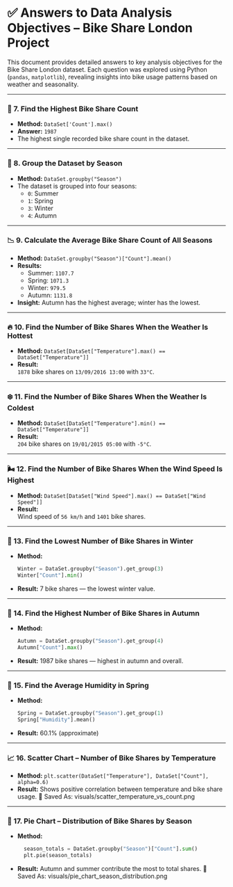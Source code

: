 # ✅ Answers to Data Analysis Objectives – Bike Share London Project

This document provides detailed answers to key analysis objectives for the Bike Share London dataset. Each question was explored using Python (`pandas`, `matplotlib`), revealing insights into bike usage patterns based on weather and seasonality.

---

### 🔢 7. Find the Highest Bike Share Count
- **Method:** `DataSet['Count'].max()`
- **Answer:** `1987`
- The highest single recorded bike share count in the dataset.

---

### 🌳 8. Group the Dataset by Season
- **Method:** `DataSet.groupby("Season")`
- The dataset is grouped into four seasons:  
  - `0`: Summer  
  - `1`: Spring  
  - `3`: Winter  
  - `4`: Autumn

---

### 📉 9. Calculate the Average Bike Share Count of All Seasons
- **Method:** `DataSet.groupby("Season")["Count"].mean()`
- **Results:**
  - Summer: `1107.7`
  - Spring: `1071.3`
  - Winter: `979.5`
  - Autumn: `1131.8`
- **Insight:** Autumn has the highest average; winter has the lowest.

---

### 🔥 10. Find the Number of Bike Shares When the Weather Is Hottest
- **Method:** `DataSet[DataSet["Temperature"].max() == DataSet["Temperature"]]`
- **Result:**  
  `1878` bike shares on `13/09/2016 13:00` with `33°C`.

---

### ❄️ 11. Find the Number of Bike Shares When the Weather Is Coldest
- **Method:** `DataSet[DataSet["Temperature"].min() == DataSet["Temperature"]]`
- **Result:**  
  `204` bike shares on `19/01/2015 05:00` with `-5°C`.

---

### 🌬️ 12. Find the Number of Bike Shares When the Wind Speed Is Highest
- **Method:** `DataSet[DataSet["Wind Speed"].max() == DataSet["Wind Speed"]]`
- **Result:**  
  Wind speed of `56 km/h` and `1401` bike shares.

---

### 🧊 13. Find the Lowest Number of Bike Shares in Winter
- **Method:**  
  ```python
  Winter = DataSet.groupby("Season").get_group(3)  
  Winter["Count"].min()
  ```
- **Result:**
  7 bike shares — the lowest winter value.

---

### 🍂 14. Find the Highest Number of Bike Shares in Autumn
- **Method:**
  ```python
  Autumn = DataSet.groupby("Season").get_group(4)  
  Autumn["Count"].max()
  ```
- **Result:**
  1987 bike shares — highest in autumn and overall.

---

### 🌸 15. Find the Average Humidity in Spring
- **Method:**
  ```python
  Spring = DataSet.groupby("Season").get_group(1)  
  Spring["Humidity"].mean()
  ```
- **Result:**
  60.1% (approximate)

---

### 📈 16. Scatter Chart – Number of Bike Shares by Temperature
- **Method:** `plt.scatter(DataSet["Temperature"], DataSet["Count"], alpha=0.6)`
- **Result:**
  Shows positive correlation between temperature and bike share usage.
  📁 Saved As: visuals/scatter_temperature_vs_count.png

---

### 🥧 17. Pie Chart – Distribution of Bike Shares by Season
- **Method:**
  ```python
    season_totals = DataSet.groupby("Season")["Count"].sum()  
    plt.pie(season_totals)
  ```
 - **Result:**
  Autumn and summer contribute the most to total shares.
  📁 Saved As: visuals/pie_chart_season_distribution.png

